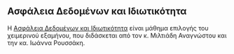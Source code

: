 ## Ασφάλεια Δεδομένων και Ιδιωτικότητα

Η [Ασφάλεια Δεδομένων και Ιδιωτικότητα](https://dsml.ece.ntua.gr/studies/courses/asphaleia-dedomenon-kai-idiotikoteta) είναι μάθημα επιλογής του χειμερινού εξαμήνου, που διδάσκεται από τον κ. Μιλτιάδη Αναγνώστου και την κα. Ιωάννα Ρουσσάκη.
